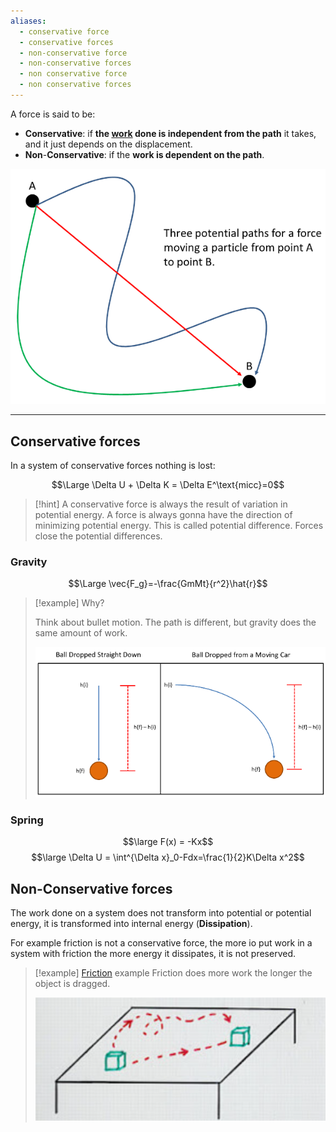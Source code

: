 ```yaml
---
aliases:
  - conservative force
  - conservative forces
  - non-conservative force
  - non-conservative forces
  - non conservative force
  - non conservative forces
---
```

A force is said to be:
- **Conservative**: if **the [work](Mechanics/3.%20Work%20&%20Energy.md) done is independent from the path** it takes, and it just depends on the displacement.
- **Non**-**Conservative**: if the **work is dependent on the path**.

![](../../z_images/Pasted%20image%2020250701174044.png)

---

## Conservative forces

In a system of conservative forces nothing is lost:

$$\Large \Delta U + \Delta K = \Delta E^\text{micc}=0$$

> [!hint]
> A conservative force is always the result of variation in potential energy.
> A force is always gonna have the direction of minimizing potential energy.
> This is called potential difference. Forces close the potential differences.


### Gravity

$$\Large \vec{F_g}=-\frac{GmMt}{r^2}\hat{r}$$

> [!example] Why?
> 
> Think about bullet motion. The path is different, but gravity does the same amount of work.
> 
> ![](../../z_images/Pasted%20image%2020250701183433.png)
> 


### Spring

$$\large F(x) = -Kx$$
$$\large \Delta U = \int^{\Delta x}_0-Fdx=\frac{1}{2}K\Delta x^2$$

## Non-Conservative forces

The work done on a system does not transform into potential or potential energy, it is transformed into internal energy (**Dissipation**).

For example friction is not a conservative force, the more io put work in a system with friction the more energy it dissipates, it is not preserved.

> [!example] [Friction](5.%20Friction.md) example
> Friction does more work the longer the object is dragged.
> 
> ![](../../z_images/Pasted%20image%2020250701183548.png)

